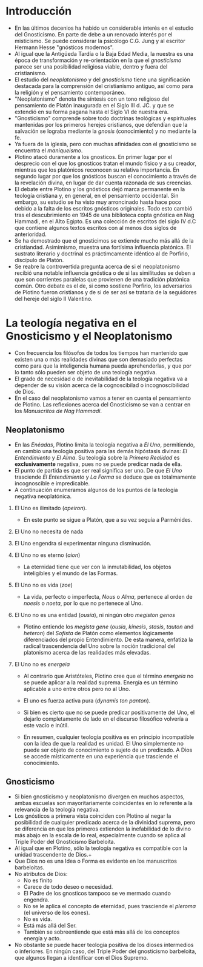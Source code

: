 # Introducción
- En las últimos decenios ha habido un considerable interés en el estudio del Gnosticismo. En parte de debe a un renovado interés por el misticismo. Se puede considerar la psicólogo C.G. Jung y al escritor Hermann Hesse "gnósticos modernos".
- Al igual que la Antigüeda Tardía o la Baja Edad Media, la nuestra es una época de transformación y re-orientación en la que el *gnosticismo* parece ser una posibilidad religiosa viable, dentro y fuera del cristianismo.
- El estudio del *neoplatonismo* y del *gnosticismo* tiene una significación destacada para la comprensión del cristianismo antiguo, así como para la religión y el pensamiento contemporáneo.
- "Neoplatonismo" denota the síntesis con un tono religioso del pensamiento de Platón inaugurada en el Siglo III d. JC. y que se extendió en su forma pagana hasta el Siglo VI de nuestra era.
- "Gnosticismo" comprende sobre todo doctrinas teológicas y espirituales mantenidas por los primeros herejes cristianos, que defendían que la salvación se lograba mediante la *gnosis* (conocimiento) y no mediante la fe.
- Ya fuera de la iglesia, pero con muchas afinidades con el gnosticismo se encuentra el *maniqueismo*.
- Plotino atacó duramente a los gnosticos. En primer lugar por el desprecio con el que los gnosticos tratan el mundo físico y a su creador, mientras que los platónicos reconocen su relativa importancia. En segundo lugar por que los gnósticos buscan el conocimiento a través de la revelación divina, en lugar de dar cuenta razonada de sus creencias.
- El debate entre Plotino y los gnósticos dejó marca permanente en la teología cristiana y, en general, en el pensamiento occidental. Sin embargo, su estudio se ha visto muy arroncinado hasta hace poco debido a la falta de los escritos gnósticos originales. Todo esto cambió tras el descubrimiento en 1945 de una biblioteca copta gnóstica en Nag Hammadi, en el Alto Egipto. Es una colección de escritos del siglo IV d.C que contiene algunos textos escritos con al menos dos siglos de anterioridad.
- Se ha demostrado que el gnosticimos se extiende mucho más allá de la cristiandad. Asimimismo, muestra una fortísima influencia platónica.  El sustrato literario y doctrinal es práctimcamente idéntico al de Porfirio, discípulo de Platón.
- Se reabre la controvertida pregunta acerca de si el neoplatonismo recibió una notable influencia gnóstica o de si las similitudes se deben a que son corrientes paralelas que provienen de una tradición platónica común. Otro debate es el de, si como sostiene Porfirio, los adversarios de Plotino fueron cristianos y de si de ser así se trataria de la seguidores del hereje del siglo II Valentino. 
# La teología negativa en el Gnosticismo y el Neoplatonismo

- Con frecuencia los filósofos de todos los tiempos han mantenido que existen una o más realidades divinas que son demasiado perfectas como para que la inteligencia humana pueda aprehenderlas, y que por lo tanto sólo pueden ser objeto de una teología negativa.
- El grado de necesidad o de inevitabilidad de la teología negativa va a depender de su visión acerca de la cognoscibilad o incognoscibilidad de Dios.
- En el caso del neoplatonismo vamos a tener en cuenta el pensamiento de Plotino. Las reflexiones acerca del Gnosticismo se van a centrar en los *Manuscritos de Nag Hammadi*.

## Neoplatonismo
- En las *Enéadas*, Plotino limita la teología negativa a *El Uno*, permitiendo, en cambio una teología positiva para las demás hipóstasis divinas: *El Entendimiento* y *El Alma*. Su teología sobre la *Primera Realidad* es **exclusivamente** negativa, pues no se puede predicar nada de ella.
- El punto de partida es que ser real significa ser uno. De que *El Uno* trasciende *El Entendimiento* y *La Forma* se deduce que es totalmamente incognoscible e impredicable.
- A continuación enumeramos algunos de los puntos de la teología negativa neoplatónica.

1. El Uno es ilimitado (*apeiron*). 
     - En este punto se sigue a Platón, que a su vez seguía a Parménides.

2. El Uno no necesita de nada

3. El Uno engendra si experimentar ninguna disminución.

4. El Uno no es eterno (*aion*)
     - La eternidad tiene que ver con la inmutabilidad, los objetos inteligibles y el mundo de las Formas.

5. El Uno no es vida (*zoe*)
     - La vida, perfecto o imperfecta, *Nous* o *Alma*, pertenece al orden de *noesis* o *noeta*, por lo que no pertenece al Uno.

6. El Uno no es una entidad (*ousía*), ni ningún otro *megiston genos*
     - Plotino entiende los *megista gene* (*ousia*, *kinesis*, *stasis*, *tauton* and *heteron*) del *Sofista* de Platón como elementos lógicamente diferenciados del propio Entendimiento. De esta manera, enfatiza la radical trascendencia del Uno sobre la noción tradicional del platonismo acerca de las realidades más elevadas.

7. El Uno no es *energeia*

     - Al contrario que Aristóteles, Plotino cree que el término *energeia* no se puede aplicar a la realidad suprema. Energía es un término aplicable a uno entre otros pero no al Uno.

     - El uno es fuerza activa pura (*dynamis ton panton*). 

     - Si bien es cierto que no se puede predicar positivamente del Uno, el dejarlo completamente de lado en el discurso filosófico volvería a este vacío e inútil.


   - En resumen, cualquier teología positiva es en principio incompatible con la idea de que la realidad es unidad. El Uno simplemente no puede ser objeto de conocimiento o sujeto de un predicado. A Dios se accede místicamente en una experiencia que trasciende el conocimiento.

## Gnosticismo
- Si bien gnosticismo y neoplatonismo divergen en muchos aspectos, ambas escuelas son mayoritariamente coincidentes en lo referente a la relevancia de la teología negativa.
- Los gnósticos a primera vista coinciden con Plotino al negar la posibilidad de cualquier predicado acerca de la divinidad suprema, pero se diferencia en que los primeros extienden la inefabilidad de lo divino más abajo en la escala de lo real, especialmente cuando se aplica al Triple Poder del Gnosticismo Barbeloita.
- Al igual que en Plotino, sólo la teología negativa es compatible con la unidad trascendente de Dios.+
- Que Dios no es una Idea o Forma es evidente en los manuscritos barbeloitas.
- No atributos de Dios:
  - No es finito
  - Carece de todo deseo o necesidad.
  - El Padre de los gnosticos tampoco se ve mermado cuando engendra.
  - No se le aplica el concepto de eternidad, pues trasciende el *pleroma* (el universo de los eones).
  - No es vida.
  - Está más allá del Ser.
  - También se sobreentiende que está más allá de los conceptos energía y acto.
- No obstante se puede hacer teología positiva de los dioses intermedios o inferiores. En ningún caso, del Triple Poder del gnosticismo barbeloita, que algunos llegan a identificar con el Dios Supremo.
